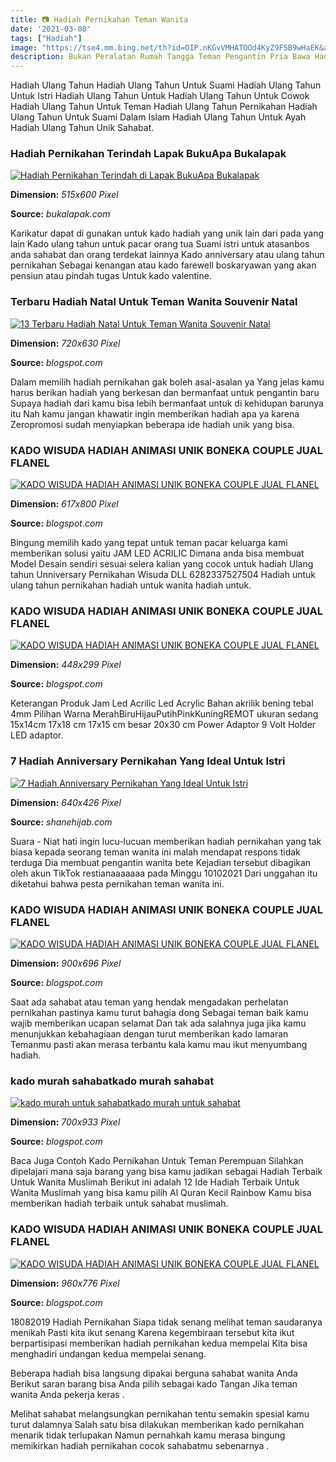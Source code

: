 ```yaml
---
title: 📷 Hadiah Pernikahan Teman Wanita
date: '2021-03-08'
tags: ["Hadiah"]
image: "https://tse4.mm.bing.net/th?id=OIP.nKGvVMHATOOd4KyZ9F5B9wHaEK&amp;pid=15.1"
description: Bukan Peralatan Rumah Tangga Teman Pengantin Pria Bawa Hadiah Tak Terduga dokInstagram videopernikahanidhttpswwwinstagrampCZ8ptuEp1R2Henry Rombongan tamu itu
---
```




Hadiah Ulang Tahun Hadiah Ulang Tahun Untuk Suami Hadiah Ulang Tahun Untuk Istri Hadiah Ulang Tahun Untuk Hadiah Ulang Tahun Untuk Cowok Hadiah Ulang Tahun Untuk Teman Hadiah Ulang Tahun Pernikahan Hadiah Ulang Tahun Untuk Suami Dalam Islam Hadiah Ulang Tahun Untuk Ayah Hadiah Ulang Tahun Unik Sahabat.



### Hadiah Pernikahan Terindah Lapak BukuApa Bukalapak

[![Hadiah Pernikahan Terindah di Lapak BukuApa  Bukalapak](https://s2.bukalapak.com/img/7388992631/large/Hadiah_Pernikahan_Terindah.jpeg)](https://s2.bukalapak.com/img/7388992631/large/Hadiah_Pernikahan_Terindah.jpeg)


**Dimension:** _515x600 Pixel_ 

**Source:** _bukalapak.com_ 


Karikatur dapat di gunakan untuk kado hadiah yang unik lain dari pada yang lain Kado ulang tahun untuk pacar orang tua Suami istri untuk atasanbos anda sahabat dan orang terdekat lainnya Kado anniversary atau ulang tahun pernikahan Sebagai kenangan atau kado farewell boskaryawan yang akan pensiun atau pindah tugas Untuk kado valentine.


### Terbaru Hadiah Natal Untuk Teman Wanita Souvenir Natal

[![13 Terbaru Hadiah Natal Untuk Teman Wanita Souvenir Natal](https://lh6.googleusercontent.com/proxy/voJfUYzpGXPfcvcE_l_0_k0F0fTCmiO-RHAPjNGOFcdvWfDyzExzMlPdV0hE0m2k0n5JV2HxqL9Mm6fjSMbAdAwlIATmHuCAK2VFpgbfOYUlDT6J=w1200-h630-p-k-no-nu)](https://lh6.googleusercontent.com/proxy/voJfUYzpGXPfcvcE_l_0_k0F0fTCmiO-RHAPjNGOFcdvWfDyzExzMlPdV0hE0m2k0n5JV2HxqL9Mm6fjSMbAdAwlIATmHuCAK2VFpgbfOYUlDT6J=w1200-h630-p-k-no-nu)


**Dimension:** _720x630 Pixel_ 

**Source:** _blogspot.com_ 


Dalam memilih hadiah pernikahan gak boleh asal-asalan ya Yang jelas kamu harus berikan hadiah yang berkesan dan bermanfaat untuk pengantin baru Supaya hadiah dari kamu bisa lebih bermanfaat untuk di kehidupan barunya itu Nah kamu jangan khawatir ingin memberikan hadiah apa ya karena Zeropromosi sudah menyiapkan beberapa ide hadiah unik yang bisa.


### KADO WISUDA HADIAH ANIMASI UNIK BONEKA COUPLE JUAL FLANEL 

[![KADO WISUDA HADIAH ANIMASI UNIK BONEKA COUPLE JUAL FLANEL ](http://3.bp.blogspot.com/-0ZCx7YbTbB8/U8a4lK3bt5I/AAAAAAAAB4I/r-iNE6bWjGs/s1600/couple+pasangan+kado+anniversary+hadiah+ultah+pacar+ulang+tahun+pengantin+wedding.jpg)](http://3.bp.blogspot.com/-0ZCx7YbTbB8/U8a4lK3bt5I/AAAAAAAAB4I/r-iNE6bWjGs/s1600/couple+pasangan+kado+anniversary+hadiah+ultah+pacar+ulang+tahun+pengantin+wedding.jpg)


**Dimension:** _617x800 Pixel_ 

**Source:** _blogspot.com_ 


Bingung memilih kado yang tepat untuk teman pacar keluarga kami memberikan solusi yaitu JAM LED ACRILIC Dimana anda bisa membuat Model Desain sendiri sesuai selera kalian yang cocok untuk hadiah Ulang tahun Unniversary Pernikahan Wisuda DLL 6282337527504 Hadiah untuk ulang tahun pernikahan hadiah untuk wanita hadiah untuk.


### KADO WISUDA HADIAH ANIMASI UNIK BONEKA COUPLE JUAL FLANEL 

[![KADO WISUDA HADIAH ANIMASI UNIK BONEKA COUPLE JUAL FLANEL ](https://2.bp.blogspot.com/-F25YMjl0tQw/U2pMGpe2SlI/AAAAAAAABoI/AEHRo3seRWQ/s1600/kado+hadiah+boneka+unik+lucu+baju+kaos+batik+couple+pasangan+buat+untuk+pacar+cewek+cowok+anak+pernikahan+ulang+tahun+ultah+kemeja+murah+gambar+romantis+pria+bola+wanita+23.jpg)](https://2.bp.blogspot.com/-F25YMjl0tQw/U2pMGpe2SlI/AAAAAAAABoI/AEHRo3seRWQ/s1600/kado+hadiah+boneka+unik+lucu+baju+kaos+batik+couple+pasangan+buat+untuk+pacar+cewek+cowok+anak+pernikahan+ulang+tahun+ultah+kemeja+murah+gambar+romantis+pria+bola+wanita+23.jpg)


**Dimension:** _448x299 Pixel_ 

**Source:** _blogspot.com_ 


Keterangan Produk Jam Led Acrilic Led Acrylic Bahan akrilik bening tebal 4mm Pilihan Warna MerahBiruHijauPutihPinkKuningREMOT ukuran sedang 15x14cm 17x18 cm 17x15 cm besar 20x30 cm Power Adaptor 9 Volt Holder LED adaptor.


### 7 Hadiah Anniversary Pernikahan Yang Ideal Untuk Istri

[![7 Hadiah Anniversary Pernikahan Yang Ideal Untuk Istri](https://shanehijab.com/wp-content/uploads/2019/09/hadiah-anniversary.jpg)](https://shanehijab.com/wp-content/uploads/2019/09/hadiah-anniversary.jpg)


**Dimension:** _640x426 Pixel_ 

**Source:** _shanehijab.com_ 


Suara - Niat hati ingin lucu-lucuan memberikan hadiah pernikahan yang tak biasa kepada seorang teman wanita ini malah mendapat respons tidak terduga Dia membuat pengantin wanita bete Kejadian tersebut dibagikan oleh akun TikTok restianaaaaaaa pada Minggu 10102021 Dari unggahan itu diketahui bahwa pesta pernikahan teman wanita ini.


### KADO WISUDA HADIAH ANIMASI UNIK BONEKA COUPLE JUAL FLANEL 

[![KADO WISUDA HADIAH ANIMASI UNIK BONEKA COUPLE JUAL FLANEL ](https://3.bp.blogspot.com/-WKeiDwHh0Ow/U8a8P5UwNJI/AAAAAAAAB44/krNv3ImDkTU/s1600/IKLAN+BONEKA+COUPLE+KADO+HADIAH+ULTAH+PACAR+ULANG+TAHUN+PASANGAN+ANNIVERSARRY+PACAR+MANTAN+TEMAN+SAHABAT+KELUARGA+ANAK+IBU+AYAH+AAAA.jpg)](https://3.bp.blogspot.com/-WKeiDwHh0Ow/U8a8P5UwNJI/AAAAAAAAB44/krNv3ImDkTU/s1600/IKLAN+BONEKA+COUPLE+KADO+HADIAH+ULTAH+PACAR+ULANG+TAHUN+PASANGAN+ANNIVERSARRY+PACAR+MANTAN+TEMAN+SAHABAT+KELUARGA+ANAK+IBU+AYAH+AAAA.jpg)


**Dimension:** _900x696 Pixel_ 

**Source:** _blogspot.com_ 


Saat ada sahabat atau teman yang hendak mengadakan perhelatan pernikahan pastinya kamu turut bahagia dong Sebagai teman baik kamu wajib memberikan ucapan selamat Dan tak ada salahnya juga jika kamu menunjukkan kebahagiaan dengan turut memberikan kado lamaran Temanmu pasti akan merasa terbantu kala kamu mau ikut menyumbang hadiah.


### kado murah sahabatkado murah sahabat 

[![kado murah untuk sahabatkado murah untuk sahabat ](https://1.bp.blogspot.com/-nUMeE7dfmx0/W7RmpGQPVhI/AAAAAAAABW4/iLf8OtMuYCMxUkVLul3UZBQ6Akd6oSQ-gCPcBGAYYCw/s1600/32662579_14d9a7ec-388a-419f-879e-69b3a39a354d_700_933.jpg)](https://1.bp.blogspot.com/-nUMeE7dfmx0/W7RmpGQPVhI/AAAAAAAABW4/iLf8OtMuYCMxUkVLul3UZBQ6Akd6oSQ-gCPcBGAYYCw/s1600/32662579_14d9a7ec-388a-419f-879e-69b3a39a354d_700_933.jpg)


**Dimension:** _700x933 Pixel_ 

**Source:** _blogspot.com_ 


Baca Juga Contoh Kado Pernikahan Untuk Teman Perempuan Silahkan dipelajari mana saja barang yang bisa kamu jadikan sebagai Hadiah Terbaik Untuk Wanita Muslimah Berikut ini adalah 12 Ide Hadiah Terbaik Untuk Wanita Muslimah yang bisa kamu pilih Al Quran Kecil Rainbow Kamu bisa memberikan hadiah terbaik untuk sahabat muslimah.


### KADO WISUDA HADIAH ANIMASI UNIK BONEKA COUPLE JUAL FLANEL 

[![KADO WISUDA HADIAH ANIMASI UNIK BONEKA COUPLE JUAL FLANEL ](http://1.bp.blogspot.com/-iaGKiSlNEfc/U8a4hK22q0I/AAAAAAAAB3s/oF_XXAr9oVM/s1600/KADO+ULTAH+anniversarry+hadiah+cowo+jual+spesial+unikbola+boneka+gift+ulang+tahun+pacar+temen+keluarga+anak.jpg)](http://1.bp.blogspot.com/-iaGKiSlNEfc/U8a4hK22q0I/AAAAAAAAB3s/oF_XXAr9oVM/s1600/KADO+ULTAH+anniversarry+hadiah+cowo+jual+spesial+unikbola+boneka+gift+ulang+tahun+pacar+temen+keluarga+anak.jpg)


**Dimension:** _960x776 Pixel_ 

**Source:** _blogspot.com_ 



18082019 Hadiah Pernikahan Siapa tidak senang melihat teman saudaranya menikah Pasti kita ikut senang Karena kegembiraan tersebut kita ikut berpartisipasi memberikan hadiah pernikahan kedua mempelai Kita bisa menghadiri undangan kedua mempelai senang.


Beberapa hadiah bisa langsung dipakai berguna sahabat wanita Anda Berikut saran barang bisa Anda pilih sebagai kado Tangan Jika teman wanita Anda pekerja keras .


Melihat sahabat melangsungkan pernikahan tentu semakin spesial kamu turut dalamnya Salah satu bisa dilakukan memberikan kado pernikahan menarik tidak terlupakan Namun pernahkah kamu merasa bingung memikirkan hadiah pernikahan cocok sahabatmu sebenarnya .




